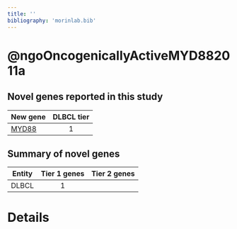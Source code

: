 ```yaml
---
title: ''
bibliography: 'morinlab.bib'
---
```


# @ngoOncogenicallyActiveMYD882011a
## Novel genes reported in this study

|New gene|DLBCL tier|
|:-|:-:|
|[MYD88](MYD88)|1 |

## Summary of novel genes

|Entity| Tier 1 genes| Tier 2 genes|
|:-:|:-:|:-:|
|DLBCL|1||

# Details

